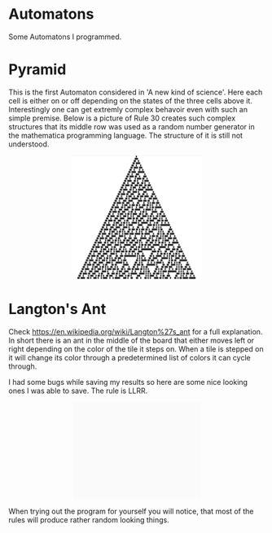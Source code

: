 # Automatons
Some Automatons I programmed.

# Pyramid
This is the first Automaton considered in 'A new kind of science'. Here each cell is either on or off depending on the states of the three cells above it. Interestingly one can get extremly complex behavoir even with such an simple premise. Below is a picture of Rule 30 creates such complex structures that its middle row was used as a random number generator in the mathematica programming language. The structure of it is still not understood.

<p align="center">
    <img width=50% src="https://github.com/TGustavS/Automatons/blob/main/Pyramid/Rule30.png">
</p>


# Langton's Ant
Check https://en.wikipedia.org/wiki/Langton%27s_ant for a full explanation. In short there is an ant in the middle of the board that either moves left or right depending on the color of the tile it steps on. When a tile is stepped on it will change its color through a predetermined list of colors it can cycle through. <br>

I had some bugs while saving my results so here are some nice looking ones I was able to save. The rule is LLRR.

<p align="center">
    <img width=50% src="https://github.com/TGustavS/Automatons/blob/main/LangtonsAnt/Gifs/Langton2.gif">
</p>

When trying out the program for yourself you will notice, that most of the rules will produce rather random looking things.  
